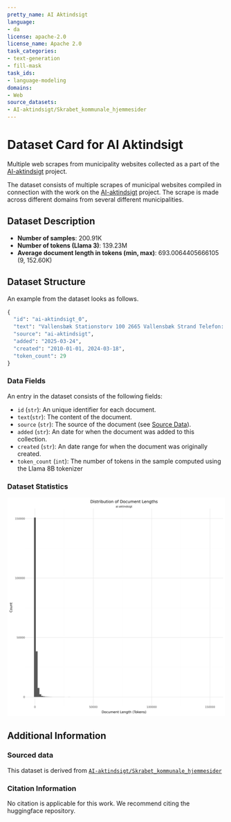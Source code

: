 ```yaml
---
pretty_name: AI Aktindsigt
language:
- da
license: apache-2.0
license_name: Apache 2.0
task_categories:
- text-generation
- fill-mask
task_ids:
- language-modeling
domains:
- Web
source_datasets:
- AI-aktindsigt/Skrabet_kommunale_hjemmesider
---
```


# Dataset Card for AI Aktindsigt

<!-- START-SHORT DESCRIPTION -->
Multiple web scrapes from municipality websites collected as a part of the [AI-aktindsigt](https://ai-aktindsigt.dk) project.
<!-- END-SHORT DESCRIPTION -->

The dataset consists of multiple scrapes of municipal websites compiled in connection with the work on the [AI-aktindsigt](https://ai-aktindsigt.dk) project. The scrape is made across different domains from several different municipalities.




## Dataset Description

<!-- START-DESC-STATS -->
- **Number of samples**: 200.91K
- **Number of tokens (Llama 3)**: 139.23M
- **Average document length in tokens (min, max)**: 693.0064405666105 (9, 152.60K)
<!-- END-DESC-STATS -->


## Dataset Structure
An example from the dataset looks as follows.


<!-- START-SAMPLE -->
```py
{
  "id": "ai-aktindsigt_0",
  "text": "Vallensbæk Stationstorv 100 2665 Vallensbæk Strand Telefon: +45 4797 4000",
  "source": "ai-aktindsigt",
  "added": "2025-03-24",
  "created": "2010-01-01, 2024-03-18",
  "token_count": 29
}
```

### Data Fields

An entry in the dataset consists of the following fields:

- `id` (`str`): An unique identifier for each document.
- `text`(`str`): The content of the document.
- `source` (`str`): The source of the document (see [Source Data](#source-data)).
- `added` (`str`): An date for when the document was added to this collection.
- `created` (`str`): An date range for when the document was originally created.
- `token_count` (`int`): The number of tokens in the sample computed using the Llama 8B tokenizer
<!-- END-SAMPLE -->


### Dataset Statistics

<!-- START-DATASET PLOTS -->
<p align="center">
<img src="./images/dist_document_length.png" width="600" style="margin-right: 10px;" />
</p>
<!-- END-DATASET PLOTS -->


## Additional Information



### Sourced data
This dataset is derived from [`AI-aktindsigt/Skrabet_kommunale_hjemmesider`](https://huggingface.co/datasets/AI-aktindsigt/Skrabet_kommunale_hjemmesider/tree/main
)

### Citation Information

No citation is applicable for this work. We recommend citing the huggingface repository.
